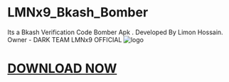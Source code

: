 # LMNx9_Bkash_Bomber
Its a Bkash Verification Code Bomber Apk . Developed By Limon Hossain. Owner - DARK TEAM LMNx9 OFFICIAL 
![logo](https://github.com/LMNx9-JOHNY/Bkash_Bomber.apk/blob/main/GridArt_20240227_234925706.jpg)

# <a href="https://github.com/LMNx9-JOHNY/Bkash_Bomber.apk/raw/main/Bkash%20Bomber%20v1.0_1.0.apk">DOWNLOAD NOW</a>
